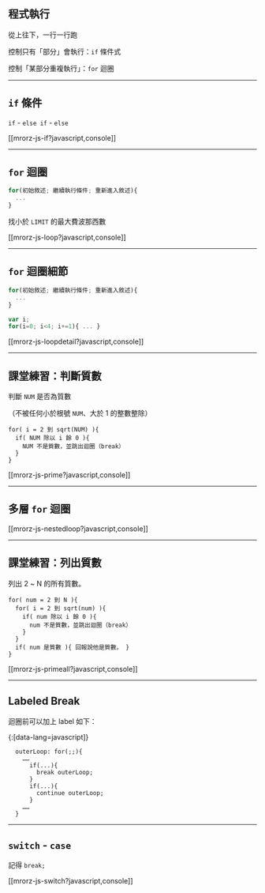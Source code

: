 程式執行
--------

從上往下，一行一行跑

控制只有「部分」會執行：`if` 條件式

控制「某部分重複執行」：`for` 迴圈

---

`if` 條件
--------

`if` - `else if` - `else`

[[mrorz-js-if?javascript,console]]

---

`for` 迴圈
----

```javascript
for(初始敘述; 繼續執行條件; 重新進入敘述){
  ...
}
```

找小於 `LIMIT` 的最大費波那西數

[[mrorz-js-loop?javascript,console]]

---

`for` 迴圈細節
----

```javascript
for(初始敘述; 繼續執行條件; 重新進入敘述){
  ...
}
```

```javascript
var i;
for(i=0; i<4; i+=1){ ... }
```

[[mrorz-js-loopdetail?javascript,console]]

---

課堂練習：判斷質數
----

判斷 `NUM` 是否為質數

（不被任何小於根號 `NUM`、大於 1 的整數整除）

```
for( i = 2 到 sqrt(NUM) ){
  if( NUM 除以 i 餘 0 ){    
    NUM 不是質數，並跳出迴圈（break）
  }
}
```

[[mrorz-js-prime?javascript,console]]

---

多層 `for` 迴圈
----

[[mrorz-js-nestedloop?javascript,console]]

---

課堂練習：列出質數
----

列出 2 ~ N 的所有質數。

```
for( num = 2 到 N ){
  for( i = 2 到 sqrt(num) ){
    if( num 除以 i 餘 0 ){    
      num 不是質數，並跳出迴圈（break）
    }
  }
  if( num 是質數 ){ 回報說他是質數。 }
}
```

[[mrorz-js-primeall?javascript,console]]

---

Labeled Break
-------------

迴圈前可以加上 label 如下：

{:[data-lang=javascript]}
```
  outerLoop: for(;;){
    ……
      if(...){
        break outerLoop;
      }
      if(...){
        continue outerLoop;
      }
    ……
  }
```

---

`switch` - `case`
-----------

記得 `break;`

[[mrorz-js-switch?javascript,console]]
